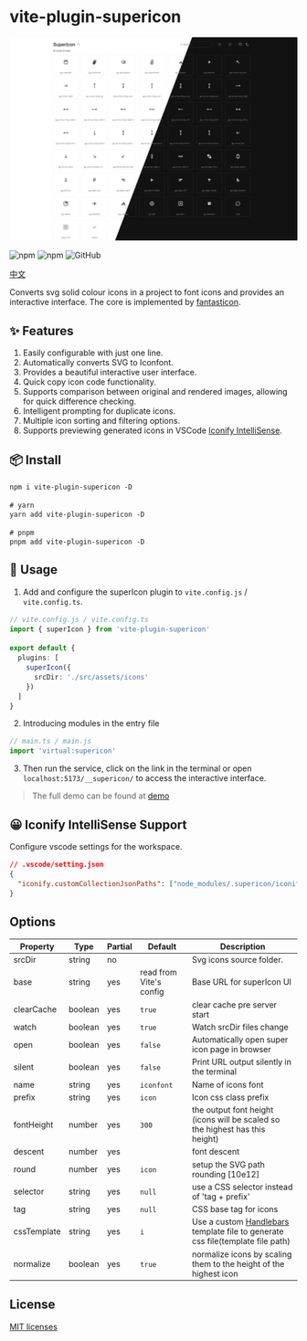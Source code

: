 # vite-plugin-supericon

![icon list](./screenshots/icon-list.jpg)

![npm](https://img.shields.io/npm/v/vite-plugin-supericon?style=flat-square)
![npm](https://img.shields.io/npm/dm/vite-plugin-supericon?style=flat-square)
![GitHub](https://img.shields.io/github/license/yue1123/vite-plugin-supericon?style=flat-square)

[中文](./README.zh.md)

Converts svg solid colour icons in a project to font icons and provides an interactive interface. The core is implemented by [fantasticon](https://github.com/tancredi/fantasticon#readme).

## ✨ Features

1. Easily configurable with just one line.
2. Automatically converts SVG to Iconfont.
3. Provides a beautiful interactive user interface.
4. Quick copy icon code functionality.
5. Supports comparison between original and rendered images, allowing for quick difference checking.
6. Intelligent prompting for duplicate icons.
7. Multiple icon sorting and filtering options.
8. Supports previewing generated icons in VSCode [Iconify IntelliSense](https://marketplace.visualstudio.com/items?itemName=antfu.iconify).

## 📦 Install

```shell
npm i vite-plugin-supericon -D

# yarn
yarn add vite-plugin-supericon -D

# pnpm
pnpm add vite-plugin-supericon -D
```

## 🦄 Usage

1. Add and configure the superIcon plugin to `vite.config.js` / `vite.config.ts`.

```ts
// vite.config.js / vite.config.ts
import { superIcon } from 'vite-plugin-supericon'

export default {
  plugins: [
    superIcon({
      srcDir: './src/assets/icons'
    })
  ]
}
```

2. Introducing modules in the entry file

```ts
// main.ts / main.js
import 'virtual:supericon'
```

3. Then run the service, click on the link in the terminal or open `localhost:5173/__supericon/` to access the interactive interface.

> The full demo can be found at [demo](./demo/)

## 😀 Iconify IntelliSense Support

Configure vscode settings for the workspace.

```json
// .vscode/setting.json
{
  "iconify.customCollectionJsonPaths": ["node_modules/.supericon/iconify.json"]
}
```

## Options

| Property    | Type    | Partial | Default                 | Description                                                                                               |
| ----------- | ------- | ------- | ----------------------- | --------------------------------------------------------------------------------------------------------- |
| srcDir      | string  | no      |                         | Svg icons source folder.                                                                                  |
| base        | string  | yes     | read from Vite's config | Base URL for superIcon UI                                                                                 |
| clearCache  | boolean | yes     | `true`                    | clear cache pre server start                                                                              |
| watch       | boolean | yes     | `true`                    | Watch srcDir files change                                                                                 |
| open        | boolean | yes     | `false`                   | Automatically open super icon page in browser                                                             |
| silent      | boolean | yes     | `false`                   | Print URL output silently in the terminal                                                                 |
| name        | string  | yes     | `iconfont`                | Name of icons font                                                                                        |
| prefix      | string  | yes     | `icon`                    | Icon css class prefix                                                                                     |
| fontHeight  | number  | yes     | `300`                    | the output font height (icons will be scaled so the highest has this height)                              |
| descent     | number  | yes     |                         | font descent                                                                                              |
| round       | number  | yes     | `icon`                    | setup the SVG path rounding [10e12]                                                                       |
| selector    | string  | yes     | `null`                    | use a CSS selector instead of 'tag + prefix'                                                              |
| tag         | string  | yes      | `null`                  | CSS base tag for icons                                                                                    |
| cssTemplate | string  | yes      | `i`                     | Use a custom [Handlebars](https://handlebarsjs.com/) template file to generate css file(template file path) |
| normalize   | boolean | yes      | `true`                  | normalize icons by scaling them to the height of the highest icon                                         |

## License

[MIT licenses](https://opensource.org/licenses/MIT)
